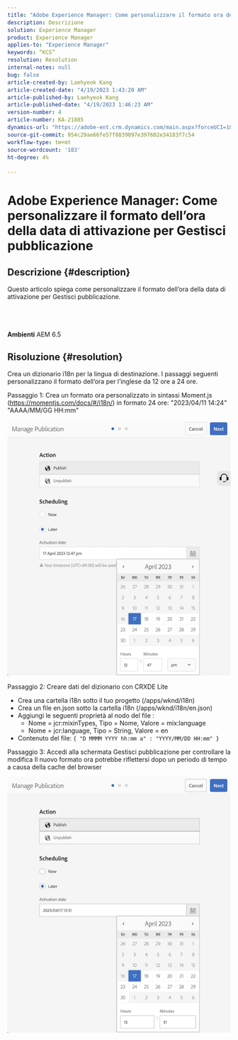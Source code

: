 ```yaml
---
title: "Adobe Experience Manager: Come personalizzare il formato ora della data di attivazione per Gestisci pubblicazione"
description: Descrizione
solution: Experience Manager
product: Experience Manager
applies-to: "Experience Manager"
keywords: “KCS”
resolution: Resolution
internal-notes: null
bug: false
article-created-by: Laehyeok Kang
article-created-date: "4/19/2023 1:43:20 AM"
article-published-by: Laehyeok Kang
article-published-date: "4/19/2023 1:46:23 AM"
version-number: 4
article-number: KA-21885
dynamics-url: "https://adobe-ent.crm.dynamics.com/main.aspx?forceUCI=1&pagetype=entityrecord&etn=knowledgearticle&id=db449e8a-53de-ed11-a7c7-6045bd006268"
source-git-commit: 954c29ae66fe57f8839097e397602e34183f7c54
workflow-type: tm+mt
source-wordcount: '183'
ht-degree: 4%

---
```


# Adobe Experience Manager: Come personalizzare il formato dell’ora della data di attivazione per Gestisci pubblicazione

## Descrizione {#description}

Questo articolo spiega come personalizzare il formato dell’ora della data di attivazione per Gestisci pubblicazione.<br><br> <br><br><br>
<b>Ambienti</b>
AEM 6.5


## Risoluzione {#resolution}


Crea un dizionario i18n per la lingua di destinazione. I passaggi seguenti personalizzano il formato dell’ora per l’inglese da 12 ore a 24 ore.

Passaggio 1: Crea un formato ora personalizzato in sintassi Moment.js (https://momentjs.com/docs/#/i18n/) in formato 24 ore: &quot;2023/04/11 14:24&quot; &quot;AAAA/MM/GG HH:mm&quot;

![](assets/d14c64e9-53de-ed11-a7c7-6045bd006268.png)

Passaggio 2: Creare dati del dizionario con CRXDE Lite

- Crea una cartella i18n sotto il tuo progetto (/apps/wknd/i18n)
- Crea un file en.json sotto la cartella i18n (/apps/wknd/i18n/en.json)
- Aggiungi le seguenti proprietà al nodo del file :
   - Nome = jcr:mixinTypes, Tipo = Nome, Valore = mix:language
   - Nome = jcr:language, Tipo = String, Valore = en
- Contenuto del file: `{ "D MMMM YYYY hh:mm a" : "YYYY/MM/DD HH:mm" }`


Passaggio 3: Accedi alla schermata Gestisci pubblicazione per controllare la modifica Il nuovo formato ora potrebbe riflettersi dopo un periodo di tempo a causa della cache del browser

![](assets/25f363ef-53de-ed11-a7c7-6045bd006268.png)
